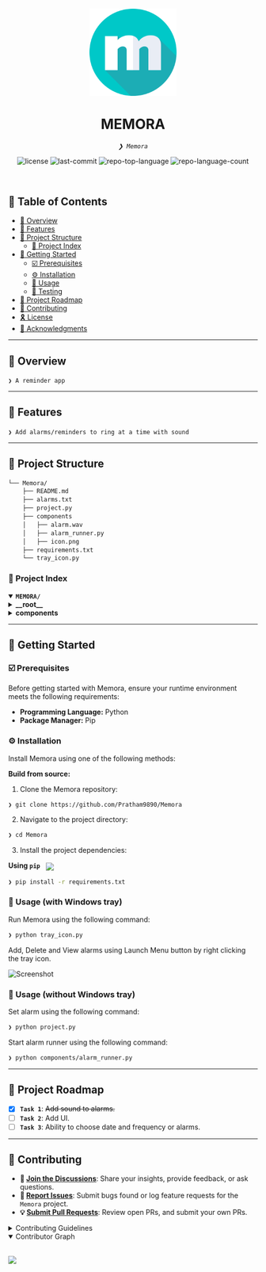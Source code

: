 ﻿<p align="center">
    <img src="https://github.com/Pratham9890/Memora/blob/main/components/icon.png?raw=true" align="center" width="35%">
</p>
<p align="center"><h1 align="center">MEMORA</h1></p>
<p align="center">
	<em><code>❯ Memora</code></em>
</p>
<p align="center">
	<img src="https://img.shields.io/github/license/Pratham9890/Memora?style=default&logo=opensourceinitiative&logoColor=white&color=0080ff" alt="license">
	<img src="https://img.shields.io/github/last-commit/Pratham9890/Memora?style=default&logo=git&logoColor=white&color=0080ff" alt="last-commit">
	<img src="https://img.shields.io/github/languages/top/Pratham9890/Memora?style=default&color=0080ff" alt="repo-top-language">
	<img src="https://img.shields.io/github/languages/count/Pratham9890/Memora?style=default&color=0080ff" alt="repo-language-count">
</p>
<p align="center"><!-- default option, no dependency badges. -->
</p>
<p align="center">
	<!-- default option, no dependency badges. -->
</p>
<br>

## 🔗 Table of Contents

- [📍 Overview](#-overview)
- [👾 Features](#-features)
- [📁 Project Structure](#-project-structure)
  - [📂 Project Index](#-project-index)
- [🚀 Getting Started](#-getting-started)
  - [☑️ Prerequisites](#-prerequisites)
  - [⚙️ Installation](#-installation)
  - [🤖 Usage](#🤖-usage)
  - [🧪 Testing](#🧪-testing)
- [📌 Project Roadmap](#-project-roadmap)
- [🔰 Contributing](#-contributing)
- [🎗 License](#-license)
- [🙌 Acknowledgments](#-acknowledgments)

---

## 📍 Overview

<code>❯ A reminder app</code>

---

## 👾 Features

<code>❯ Add alarms/reminders to ring at a time with sound</code>

---

## 📁 Project Structure

```sh
└── Memora/
    ├── README.md
    ├── alarms.txt
    ├── project.py
    ├── components
    │   ├── alarm.wav
    │   ├── alarm_runner.py
    │   ├── icon.png
    ├── requirements.txt
    └── tray_icon.py
```


### 📂 Project Index
<details open>
	<summary><b><code>MEMORA/</code></b></summary>
	<details> <!-- __root__ Submodule -->
		<summary><b>__root__</b></summary>
		<blockquote>
			<table>
			<tr>
				<td><b><a href='https://github.com/Pratham9890/Memora/blob/master/requirements.txt'>requirements.txt</a></b></td>
				<td><code>❯ requirements file containing modules needed to run the code</code></td>
			</tr>
			<tr>
				<td><b><a href='https://github.com/Pratham9890/Memora/blob/master/tray_icon.py'>tray_icon.py</a></b></td>
				<td><code>❯ Main file which runs both setting alarm and ringing alarm scripts</code></td>
			</tr>
			<tr>
				<td><b><a href='https://github.com/Pratham9890/Memora/blob/master/alarms.txt'>alarms.txt</a></b></td>
				<td><code>❯ store alarm in storage to avoid short term memory loss</code></td>
			</tr>
			<tr>
				<td><b><a href='https://github.com/Pratham9890/Memora/blob/master/project.py'>project.py</a></b></td>
				<td><code>❯ File containg main function and used to manage alarms</td>
			</tr>
			</table>
		</blockquote>
	</details>
	<details> <!-- components Submodule -->
		<summary><b>components</b></summary>
		<blockquote>
			<table>
			<tr>
				<td><b><a href='https://github.com/Pratham9890/Memora/blob/master/components/alarm.wav'>alarm.wav</a></b></td>
				<td><code>❯ Alarm ringtone Source: [<a href="https://themushroomkingdom.net/sounds/smb/smb_stage_clear.wav">Super Mario Bros Stage Clear</a>]</code></td>
			</tr>
			<tr>
				<td><b><a href='https://github.com/Pratham9890/Memora/blob/master/components/alarm_runner.py'>alarm_runner.py</a></b></td>
				<td><code>❯ Reads alarm.txt and rings the alarms</code></td>
			</tr>
			</table>
		</blockquote>
	</details>
</details>

---
## 🚀 Getting Started

### ☑️ Prerequisites

Before getting started with Memora, ensure your runtime environment meets the following requirements:

- **Programming Language:** Python
- **Package Manager:** Pip


### ⚙️ Installation

Install Memora using one of the following methods:

**Build from source:**

1. Clone the Memora repository:
```sh
❯ git clone https://github.com/Pratham9890/Memora
```

2. Navigate to the project directory:
```sh
❯ cd Memora
```

3. Install the project dependencies:


**Using `pip`** &nbsp; [<img align="center" src="https://img.shields.io/badge/Pip-3776AB.svg?style={badge_style}&logo=pypi&logoColor=white" />](https://pypi.org/project/pip/)

```sh
❯ pip install -r requirements.txt
```




### 🤖 Usage (with Windows tray)
Run Memora using the following command:

```sh
❯ python tray_icon.py  
```
Add, Delete and View alarms using Launch Menu button by right clicking the tray icon.

![Screenshot](https://gist.github.com/user-attachments/assets/e0a5bdc2-d1a2-43de-8a11-0b60f6a76272.png)

### 🤖 Usage (without Windows tray)
Set alarm using the following command:


```sh
❯ python project.py  
```
Start alarm runner using the following command:


```sh
❯ python components/alarm_runner.py
```


---
## 📌 Project Roadmap

- [X] **`Task 1`**: <strike>Add sound to alarms.</strike>
- [ ] **`Task 2`**: Add UI.
- [ ] **`Task 3`**: Ability to choose date and frequency or alarms.

---

## 🔰 Contributing

- **💬 [Join the Discussions](https://github.com/Pratham9890/Memora/discussions)**: Share your insights, provide feedback, or ask questions.
- **🐛 [Report Issues](https://github.com/Pratham9890/Memora/issues)**: Submit bugs found or log feature requests for the `Memora` project.
- **💡 [Submit Pull Requests](https://github.com/Pratham9890/Memora/blob/main/CONTRIBUTING.md)**: Review open PRs, and submit your own PRs.

<details closed>
<summary>Contributing Guidelines</summary>

1. **Fork the Repository**: Start by forking the project repository to your github account.
2. **Clone Locally**: Clone the forked repository to your local machine using a git client.
   ```sh
   git clone https://github.com/Pratham9890/Memora
   ```
3. **Create a New Branch**: Always work on a new branch, giving it a descriptive name.
   ```sh
   git checkout -b new-feature-x
   ```
4. **Make Your Changes**: Develop and test your changes locally.
5. **Commit Your Changes**: Commit with a clear message describing your updates.
   ```sh
   git commit -m 'Implemented new feature x.'
   ```
6. **Push to github**: Push the changes to your forked repository.
   ```sh
   git push origin new-feature-x
   ```
7. **Submit a Pull Request**: Create a PR against the original project repository. Clearly describe the changes and their motivations.
8. **Review**: Once your PR is reviewed and approved, it will be merged into the main branch. Congratulations on your contribution!
</details>

<details open>
<summary>Contributor Graph</summary>
<br>
<p align="left">
   <a href="https://github.com{/Pratham9890/Memora/}graphs/contributors">
      <img src="https://contrib.rocks/image?repo=Pratham9890/Memora">
   </a>
</p>
</details>
